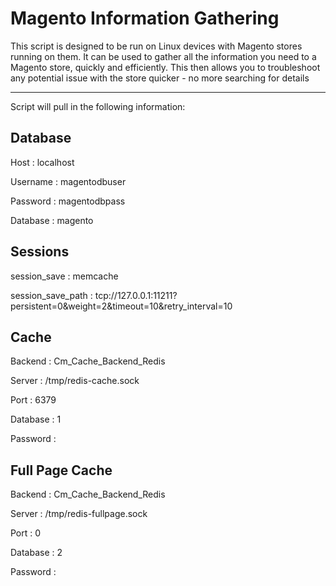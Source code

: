 # Magento Information Gathering


This script is designed to be run on Linux devices with Magento stores running on them.
It can be used to gather all the information you need to a Magento store, quickly and efficiently. 
This then allows you to troubleshoot any potential issue with the store quicker - no more searching for details


----------------------------------------------
Script will pull in the following information:

Database
------------------
Host              :  localhost

Username          :  magentodbuser

Password          :  magentodbpass

Database          :  magento

Sessions
------------------
session_save      :  memcache

session_save_path :  tcp://127.0.0.1:11211?persistent=0&amp;weight=2&amp;timeout=10&amp;retry_interval=10

Cache
------------------
Backend           :  Cm_Cache_Backend_Redis

Server            :  /tmp/redis-cache.sock

Port              :  6379

Database          :  1

Password          : 

Full Page Cache
------------------
Backend           :  Cm_Cache_Backend_Redis

Server            :  /tmp/redis-fullpage.sock

Port              :  0

Database          :  2

Password          : 
